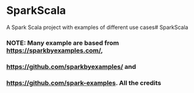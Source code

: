 # SparkScala
A Spark Scala project with examples of different use cases# SparkScala


### NOTE: Many example are based from https://sparkbyexamples.com/, 
### https://github.com/sparkbyexamples/ and 
### https://github.com/spark-examples. All the credits